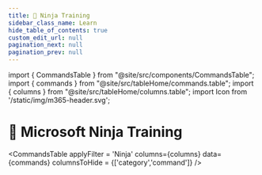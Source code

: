 ```yaml
---
title: 🥷 Ninja Training
sidebar_class_name: Learn
hide_table_of_contents: true
custom_edit_url: null
pagination_next: null
pagination_prev: null
---
```


import { CommandsTable } from "@site/src/components/CommandsTable";
import { commands } from "@site/src/tableHome/commands.table";
import { columns } from "@site/src/tableHome/columns.table";
import Icon from '/static/img/m365-header.svg';

# 🥷 Microsoft Ninja Training

<CommandsTable
applyFilter = 'Ninja'
columns={columns}
data={commands}
columnsToHide = {['category','command']}
/>
